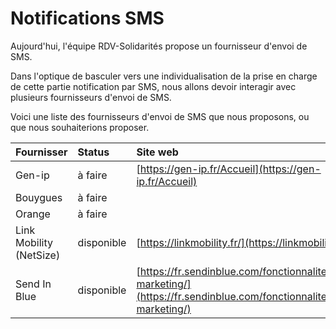 # Notifications SMS

Aujourd'hui, l'équipe RDV-Solidarités propose un fournisseur d'envoi de SMS.

Dans l'optique de basculer vers une individualisation de la prise en charge de cette partie notification par SMS, nous allons devoir interagir avec plusieurs fournisseurs d'envoi de SMS.

Voici une liste des fournisseurs d'envoi de SMS que nous proposons, ou que nous souhaiterions proposer.

| Fournisser | Status | Site web |
| :--- | :--- | :--- |
| Gen-ip  | à faire | [https://gen-ip.fr/Accueil](https://gen-ip.fr/Accueil) |
| Bouygues | à faire |  |
| Orange | à faire |  |
| Link Mobility \(NetSize\) | disponible | [https://linkmobility.fr/](https://linkmobility.fr/) |
| Send In Blue | disponible | [https://fr.sendinblue.com/fonctionnalites/sms-marketing/](https://fr.sendinblue.com/fonctionnalites/sms-marketing/) |

